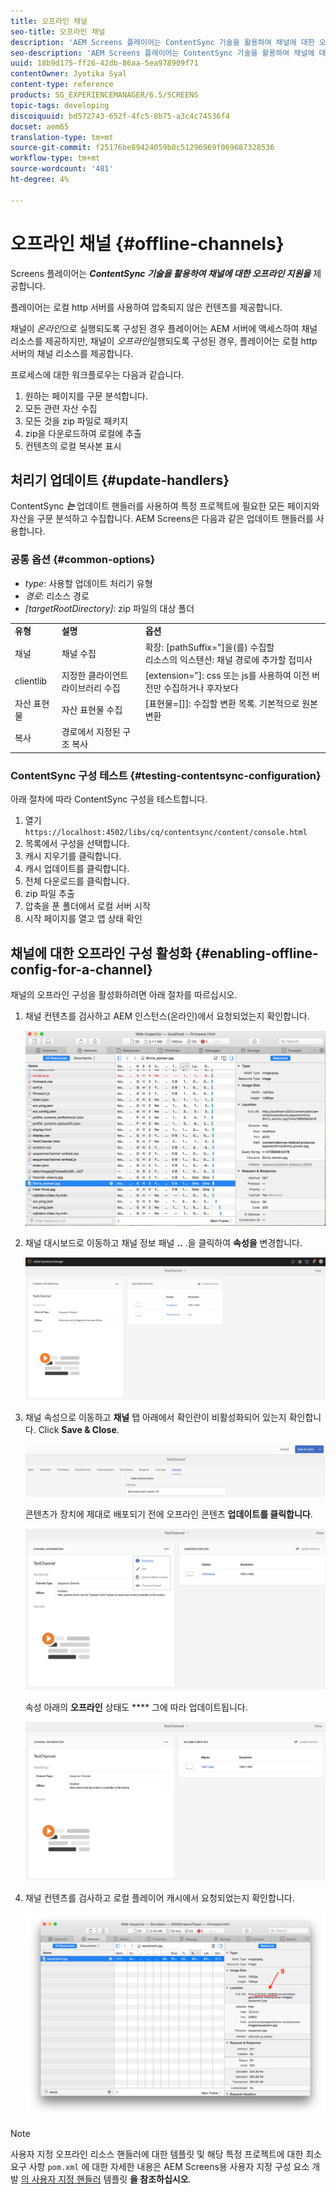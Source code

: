 ```yaml
---
title: 오프라인 채널
seo-title: 오프라인 채널
description: 'AEM Screens 플레이어는 ContentSync 기술을 활용하여 채널에 대한 오프라인 지원을 제공합니다. 채널의 핸들러 업데이트 및 오프라인 구성 활성화에 대한 자세한 내용을 보려면 이 페이지를 따르십시오.  '
seo-description: 'AEM Screens 플레이어는 ContentSync 기술을 활용하여 채널에 대한 오프라인 지원을 제공합니다. 채널의 핸들러 업데이트 및 오프라인 구성 활성화에 대한 자세한 내용을 보려면 이 페이지를 따르십시오.  '
uuid: 18b9d175-ff26-42db-86aa-5ea978909f71
contentOwner: Jyotika Syal
content-type: reference
products: SG_EXPERIENCEMANAGER/6.5/SCREENS
topic-tags: developing
discoiquuid: bd572743-652f-4fc5-8b75-a3c4c74536f4
docset: aem65
translation-type: tm+mt
source-git-commit: f25176be89424059b8c51296969f069687328536
workflow-type: tm+mt
source-wordcount: '481'
ht-degree: 4%

---
```



# 오프라인 채널 {#offline-channels}

Screens 플레이어는 ***ContentSync 기술을 활용하여 채널에 대한 오프라인 지원을*** 제공합니다.

플레이어는 로컬 http 서버를 사용하여 압축되지 않은 컨텐츠를 제공합니다.

채널이 *온라인*&#x200B;으로 실행되도록 구성된 경우 플레이어는 AEM 서버에 액세스하여 채널 리소스를 제공하지만, 채널이 *오프라인*&#x200B;실행되도록 구성된 경우, 플레이어는 로컬 http 서버의 채널 리소스를 제공합니다.

프로세스에 대한 워크플로우는 다음과 같습니다.

1. 원하는 페이지를 구문 분석합니다.
1. 모든 관련 자산 수집
1. 모든 것을 zip 파일로 패키지
1. zip을 다운로드하여 로컬에 추출
1. 컨텐츠의 로컬 복사본 표시

## 처리기 업데이트 {#update-handlers}

ContentSync ***는*** 업데이트 핸들러를 사용하여 특정 프로젝트에 필요한 모든 페이지와 자산을 구문 분석하고 수집합니다. AEM Screens은 다음과 같은 업데이트 핸들러를 사용합니다.

### 공통 옵션 {#common-options}

* *type*: 사용할 업데이트 처리기 유형
* *경로*: 리소스 경로
* *[targetRootDirectory]*: zip 파일의 대상 폴더

<table>
 <tbody>
  <tr>
   <td><strong>유형</strong></td> 
   <td><strong>설명</strong></td> 
   <td><strong>옵션</strong></td> 
  </tr>
  <tr>
   <td>채널</td> 
   <td>채널 수집</td> 
   <td>확장: [pathSuffix="]을(를) 수집할<br /> 리소스의 익스텐션: 채널 경로에 추가할 접미사<br /> </td> 
  </tr>
  <tr>
   <td>clientlib</td> 
   <td>지정한 클라이언트 라이브러리 수집</td> 
   <td>[extension="]: css 또는 js를 사용하여 이전 버전만 수집하거나 후자보다</td> 
  </tr>
  <tr>
   <td>자산 표현물</td> 
   <td>자산 표현물 수집</td> 
   <td>[표현물=[]]: 수집할 변환 목록. 기본적으로 원본 변환</td> 
  </tr>
  <tr>
   <td>복사</td> 
   <td>경로에서 지정된 구조 복사</td> 
   <td> </td> 
  </tr>
 </tbody>
</table>

### ContentSync 구성 테스트 {#testing-contentsync-configuration}

아래 절차에 따라 ContentSync 구성을 테스트합니다.

1. 열기 `https://localhost:4502/libs/cq/contentsync/content/console.html`
1. 목록에서 구성을 선택합니다.
1. 캐시 지우기를 클릭합니다.
1. 캐시 업데이트를 클릭합니다.
1. 전체 다운로드를 클릭합니다.
1. zip 파일 추출
1. 압축을 푼 폴더에서 로컬 서버 시작
1. 시작 페이지를 열고 앱 상태 확인

## 채널에 대한 오프라인 구성 활성화 {#enabling-offline-config-for-a-channel}

채널의 오프라인 구성을 활성화하려면 아래 절차를 따르십시오.

1. 채널 컨텐츠를 검사하고 AEM 인스턴스(온라인)에서 요청되었는지 확인합니다.

   ![chlimage_1-24](assets/chlimage_1-24.png)

1. 채널 대시보드로 이동하고 채널 정보 패널 **..** .을 클릭하여 **속성을** 변경합니다.

   ![chlimage_1-25](assets/chlimage_1-25.png)

1. 채널 속성으로 이동하고 **채널** 탭 아래에서 확인란이 비활성화되어 있는지 확인합니다. Click **Save &amp; Close**.

   ![screen_shot_2017-12-19at122422pm](assets/screen_shot_2017-12-19at122422pm.png)

   콘텐츠가 장치에 제대로 배포되기 전에 오프라인 콘텐츠 **업데이트를 클릭합니다**.

   ![screen_shot_2017-12-19at122637pm](assets/screen_shot_2017-12-19at122637pm.png)

   속성 아래의 **오프라인** 상태도 **** 그에 따라 업데이트됩니다.

   ![screen_shot_2017-12-19at124735pm](assets/screen_shot_2017-12-19at124735pm.png)

1. 채널 컨텐츠를 검사하고 로컬 플레이어 캐시에서 요청되었는지 확인합니다.

   ![chlimage_1-26](assets/chlimage_1-26.png)

>[!NOTE]
>
>사용자 지정 오프라인 리소스 핸들러에 대한 템플릿 및 해당 특정 프로젝트에 대한 최소 요구 사항 `pom.xml` 에 대한 자세한 내용은 AEM Screens용 사용자 지정 구성 요소 개발 [의 사용자 지정 핸들러](/help/user-guide/developing-custom-component-tutorial-develop.md#custom-handlers) 템플릿 **을 참조하십시오**.